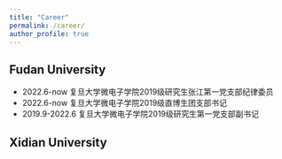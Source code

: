 ```yaml
---
title: "Career"
permalink: /career/
author_profile: true
---
```


## Fudan University
-  2022.6-now           复旦大学微电子学院2019级研究生张江第一党支部纪律委员
-  2022.6-now           复旦大学微电子学院2019级直博生团支部书记
-  2019.9-2022.6        复旦大学微电子学院2019级研究生第一党支部副书记
  
## Xidian University

